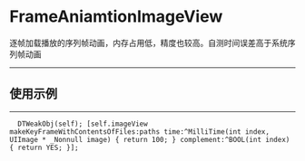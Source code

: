 # FrameAniamtionImageView
逐帧加载播放的序列帧动画，内存占用低，精度也较高。自测时间误差高于系统序列帧动画

***

## 使用示例
***

`   DTWeakObj(self);
    [self.imageView makeKeyFrameWithContentsOfFiles:paths time:^MilliTime(int index, UIImage * _Nonnull image) {
        return 100;
    } complement:^BOOL(int index) {
        return YES;
    }];
`


